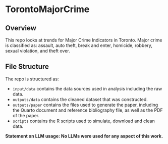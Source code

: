 # TorontoMajorCrime

## Overview

This repo looks at trends for Major Crime Indicators in Toronto. Major crime is classified as: assault, auto theft, break and enter, homicide, robbery, sexual violation, and theft over.

## File Structure

The repo is structured as:

-   `input/data` contains the data sources used in analysis including the raw data.
-   `outputs/data` contains the cleaned dataset that was constructed.
-   `outputs/paper` contains the files used to generate the paper, including the Quarto document and reference bibliography file, as well as the PDF of the paper.
-   `scripts` contains the R scripts used to simulate, download and clean data.

**Statement on LLM usage: No LLMs were used for any aspect of this work.**
